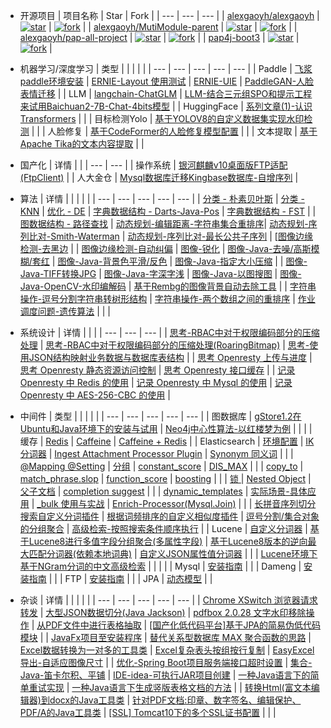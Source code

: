 - 开源项目
    | 项目名称 | Star | Fork | 
    | --- | --- | --- |
    | [alexgaoyh/alexgaoyh](https://gitee.com/alexgaoyh/alexgaoyh) | [![star](https://gitee.com/alexgaoyh/alexgaoyh/badge/star.svg?theme=dark)](https://gitee.com/alexgaoyh/alexgaoyh/stargazers) |  [![fork](https://gitee.com/alexgaoyh/alexgaoyh/badge/fork.svg?theme=dark)](https://gitee.com/alexgaoyh/alexgaoyh/members)  |
    | [alexgaoyh/MutiModule-parent](https://gitee.com/alexgaoyh/MutiModule-parent) | [![star](https://gitee.com/alexgaoyh/MutiModule-parent/badge/star.svg?theme=dark)](https://gitee.com/alexgaoyh/MutiModule-parent/stargazers) | [![fork](https://gitee.com/alexgaoyh/MutiModule-parent/badge/fork.svg?theme=dark)](https://gitee.com/alexgaoyh/MutiModule-parent/members) | 
    | [alexgaoyh/pap-all-project](https://gitee.com/alexgaoyh/pap-all-project) |  [![star](https://gitee.com/alexgaoyh/pap-all-project/badge/star.svg?theme=dark)](https://gitee.com/alexgaoyh/pap-all-project/stargazers) | [![fork](https://gitee.com/alexgaoyh/pap-all-project/badge/fork.svg?theme=dark)](https://gitee.com/alexgaoyh/pap-all-project/members) |
    | [pap4j-boot3](md/pap4j_boot3/introduce.md) | [![star](https://gitee.com/alexgaoyh/pap4j-boot3/badge/star.svg?theme=dark)](https://gitee.com/alexgaoyh/pap4j-boot3/stargazers) | [![fork](https://gitee.com/alexgaoyh/pap4j-boot3/badge/fork.svg?theme=dark)](https://gitee.com/alexgaoyh/pap4j-boot3/members) |

- 机器学习/深度学习
    | 类型 |  |  |  |  |
    | --- | --- | --- | --- | --- |
    | Paddle | [飞浆paddle环境安装](md/other/paddle/paddle-install.md) | [ERNIE-Layout 使用测试](md/other/paddle/paddle-ERNIE-Layout.md) | [ERNIE-UIE](md/other/paddle/paddle-uie.md) | [PaddleGAN-人脸表情迁移](md/other/paddle/PaddleGAN-motion_driving.md) |
    | LLM | [langchain-ChatGLM](md/other/nlp/langchain-ChatGLM.md) | [LLM-结合三元组SPO和提示工程来试用Baichuan2-7B-Chat-4bits模型](md/llm/baichuan/Using-Baichuan2-7B-Chat-4bits.md) |
    | HuggingFace | [系列文章(1)-认识Transformers](md/huggingface/install-check.md) |  |
    | 目标检测Yolo | [基于YOLOV8的自定义数据集实现水印检测](md/yolo/yolov8-object-etection-customer-data.md) |  |
    | 人脸修复 | [基于CodeFormer的人脸修复模型配置](md/CodeFormer/CodeFormer-install.md) |  |
    | 文本提取 | [基于Apache Tika的文本内容提取](md/tika/tika.md) |  |
- 国产化
    | 详情 |  | 
    | --- | --- | 
    | 操作系统 | [银河麒麟v10桌面版FTP适配(FtpClient)](md/localization/kylin/kylin-ftp.md) |
    | 人大金仓 | [Mysql数据库迁移Kingbase数据库-自增序列](md/database/kingbase/mysql2kingbase.md) |
- 算法
    | 详情 |  |  |  |  |
    | --- | --- | --- | --- | --- |
    | [分类 - 朴素贝叶斯](md/algorithm/algorithm-naivebayes.md) | [分类 - KNN](md/algorithm/algorithm-knn.md) | [优化 - DE](md/algorithm/algorithm-de.md) | [字典数据结构 - Darts-Java-Pos](md/algorithm/algorithm-darts-java-pos.md) | [字典数据结构 - FST](md/algorithm/algorithm-fst.md) | 
    | [图数据结构 - 路径查找](md/algorithm/algorithm-graph-path-search.md) | [动态规划-编辑距离-字符串集合重排序](md/algorithm/algorithm-two-str-list-reorder.md)| [动态规划-序列比对-Smith-Waterman](md/algorithm/algorithm-Smith-Waterman.md) | [动态规划-序列比对-最长公共子序列](md/algorithm/algorithm-LCS.md) | [[图像边缘检测-去黑边](md/algorithm/image/remove-black-border.md) |
    | [图像边缘检测-自动纠偏](md/algorithm/image/auto-correction.md) | [图像-锐化](md/algorithm/image/sharpening-prewitt-overlay.md) | [图像-Java-去噪/高斯模糊/套红](md/algorithm/image/image-denoise-gaussianBlur-red.md) | [图像-Java-背景色平滑/反色](md/algorithm/image/image-backgroundSmooth-invert.md) | [图像-Java-指定大小压缩](md/algorithm/image/image-compress-to-target-size.md) |
    | [图像-Java-TIFF转换JPG](md/algorithm/image/image-tif-convert-jpg.md) | [图像-Java-字深字浅](md/algorithm/image/image-fontweight-deep-shallow.md) | [图像-Java-以图搜图](md/algorithm/image/image-search-by-image.md) | [图像-Java-OpenCV-水印编解码](md/algorithm/image/image-opencv-dct-watermark.md) | [基于Rembg的图像背景自动去除工具](md/algorithm/image/image-remove-background-rembg.md) |
    | [字符串操作-逗号分割字符串转树形结构](md/algorithm/algorithm-string-list-to-tree.md) | [字符串操作-两个数组之间的重排序](md/algorithm/algorithm-array-resort-by-other.md) | [作业调度问题-遗传算法](md/algorithm/genetic-algorithm-job-scheduling.md) | | |
- 系统设计
    | 详情 |  |  |
    | --- | --- | --- | 
    | [思考-RBAC中对于权限编码部分的压缩处理](md/design/permission/rethink-rbac-permission-code.md) | [思考-RBAC中对于权限编码部分的压缩处理(RoaringBitmap)](md/design/permission/rethink-rbac-permission-code-RoaringBitmap.md) | [思考-使用JSON结构映射业务数据与数据库表结构](md/design/crud/rethink-crud-using-json.md) |
    | [思考 Openresty 上传与进度](md/design/upload/upload-with-openresty.md) | [思考 Openresty 静态资源访问控制](md/design/openresty/static-file-access-check.md) | [思考 Openresty 接口缓存](md/design/openresty/api-cache-in-openresty.md) |
    | [记录 Openresty 中 Redis 的使用](md/design/openresty/redis-in-openresty.md) | [记录 Openresty 中 Mysql 的使用](md/design/openresty/mysql-in-openresty.md) | [记录 Openresty 中 AES-256-CBC 的使用](md/design/openresty/AES-256-CBC-in-openresty.md) |
- 中间件
  | 类型 |  |  |  |  |
  | --- | --- | --- | --- | --- |
  | 图数据库 | [gStore1.2在Ubuntu和Java环境下的安装与试用](md/database/gStore/gStore-install-simple-using.md) | [Neo4j中心性算法-以红楼梦为例](md/database/neo4j/neo4j-centrality-algorithms.md) |  |  |
  | 缓存 | [Redis](md/cache/cache-redis.md) | [Caffeine](md/cache/cache-caffeine.md) | [Caffeine + Redis](md/cache/cache-caffeine-redis.md) |
  | Elasticsearch | [环境配置](md/elasticsearch/env.md) | [IK 分词器](md/elasticsearch/ik.md) | [Ingest Attachment Processor Plugin](md/elasticsearch/ingest-attachment.md) | [Synonym 同义词](md/elasticsearch/synonym.md) |
  |  | [@Mapping @Setting](md/elasticsearch/@Mapping_@Setting.md) | [分组](md/elasticsearch/group.md) | [constant_score](md/elasticsearch/constant_score.md) | [DIS_MAX](md/elasticsearch/dis_max.md) |
  |  | [copy_to](md/elasticsearch/copy_to.md) | [match_phrase.slop](md/elasticsearch/match_phrase.slop.md) | [function_score](md/elasticsearch/function_score.md) | [boosting](md/elasticsearch/boosting.md) |
  |  | [锁 ](md/elasticsearch/lock.md) | [Nested Object](md/elasticsearch/nested.md) | [父子文档](md/elasticsearch/parent_child.md) | [completion suggest](md/elasticsearch/completion_suggest.md) |
  |  | [dynamic_templates](md/elasticsearch/dynamic_templates.md) | [实际场景-具体应用](md/elasticsearch/using_case.md) | [_bulk 使用与实战](md/elasticsearch/bulk.md) | [Enrich-Processor(Mysql.Join)](md/elasticsearch/Enrich-Processor.md) |
  |  | [长拼音序列切分搜索自定义分词插件](md/elasticsearch/pinyin-cutting.md) | [根据词频排序的自定义相似度插件](md/elasticsearch/similarity-tf.md) | [逗号分割/集合对象的分组聚合](md/elasticsearch/group-comma-nested.md) | [高级检索-按照搜索条件顺序执行](md/elasticsearch/high-query-by-condition-order.md) |
  | Lucene | [自定义分词器](md/lucene/combined-analyzer.md) | [基于Lucene8进行多值字段分组聚合(多属性字段)](md/lucene/multi-value-field-group-aggregation.md) | [基于Lucene8版本的逆向最大匹配分词器(依赖本地词典)](md/lucene/backward-maximum-matching-analyzer.md) | [自定义JSON属性值分词器](md/lucene/json-analyzer.md) |
  |  | [Lucene环境下基于NGram分词的中文高级检索](md/lucene/HighSearch-In-NGgram-Lucene.md) |  |  |  |
  | Mysql | [安装指南](md/database/mysql/install.md) |  |
  | Dameng | [安装指南](md/database/dameng/install.md) |  |
  | FTP | [安装指南](md/database/vsftp/install.md) |  |
  | JPA | [动态模型](md/jpa/Hibernate-dynamic-model.md) |  |
- 杂谈
  | 详情 |  |  |  |  |
  | --- | --- | --- | --- | --- |
  | [Chrome XSwitch 浏览器请求转发](md/other/chrome-XSwitch-plugin.md) | [大型JSON数据切分(Java Jackson)](md/other/big-json-split-in-limited-memory.md) | [pdfbox 2.0.28 文字水印移除操作](md/other/pdfbox/remove-text-watermark-pdfbox.md) | [从PDF文件中进行表格抽取](md/other/pdfbox/extracte-table-from-file.md) | [[国产化低代码平台]基于JPA的简易伪低代码模块](md/other/pap4j-jpa-lowcode.md) |
  | [JavaFx项目至安装程序](md/other/sb-project-to-install-program.md) | [替代关系型数据库 MAX 聚合函数的思路](md/database/select-max-function-optimize.md) | [Excel数据转换为一对多的工具类](md/other/excel/extract-excel-to-multi-object.md) | [Excel复杂表头按组按行复制](md/other/excel/excel-copy-template-group.md) | [EasyExcel导出-自适应图像尺寸](md/other/excel/excel-export-resize-image.md) |
  | [优化-Spring Boot项目服务端接口超时设置](md/other/sb-api-timeout-setting.md) | [集合-Java-笛卡尔积、平铺](md/other/collection/collection-descartes-flat.md) | [IDE-idea-可执行JAR项目创建](md/other/idea-exec-jar-no-maven.md) | [一种Java语言下的简单重试实现](md/other/simple-retry-impl-in-java.md) | [一种Java语言下生成竖版表格文档的方法](md/other/doc/gene-doc-in-direction-tableCell.md) |
  | [转换Html(富文本编辑器)到docx的Java工具类](md/other/doc/convert-html2docx-using-poi.md) | [针对PDF文档:印章、数字签名、编辑保护、PDF/A的Java工具类](md/other/pdfbox/stamp-sign-protect-pdfa-method.md) | [[SSL] Tomcat10下的多个SSL证书配置](md/other/ssl/tomcat/tomcat-multi-ssl-config.md) |  |  |

